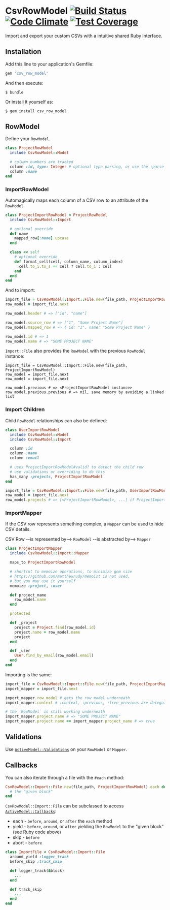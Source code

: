 # CsvRowModel [![Build Status](https://travis-ci.org/FinalCAD/csv_row_model.svg?branch=master)](https://travis-ci.org/FinalCAD/csv_row_model) [![Code Climate](https://codeclimate.com/github/FinalCAD/csv_row_model/badges/gpa.svg)](https://codeclimate.com/github/FinalCAD/csv_row_model) [![Test Coverage](https://codeclimate.com/github/FinalCAD/csv_row_model/badges/coverage.svg)](https://codeclimate.com/github/FinalCAD/csv_row_model/coverage)

Import and export your custom CSVs with a intuitive shared Ruby interface.

## Installation

Add this line to your application's Gemfile:

```ruby
gem 'csv_row_model'
```

And then execute:

    $ bundle

Or install it yourself as:

    $ gem install csv_row_model

## RowModel

Define your `RowModel`.

```ruby
class ProjectRowModel
  include CsvRowModel::Model

  # column numbers are tracked
  column :id, type: Integer # optional type parsing, or use the :parse option with a Proc
  column :name
end
```

### ImportRowModel

Automagically maps each column of a CSV row to an attribute of the `RowModel`.

```ruby
class ProjectImportRowModel < ProjectRowModel
  include CsvRowModel::Import

  # optional override
  def name
    mapped_row[:name].upcase
  end

  class << self
    # optional override
    def format_cell(cell, column_name, column_index)
      cell.to_i.to_s == cell ? cell.to_i : cell
    end
  end
end
```

And to import:

```ruby
import_file = CsvRowModel::Import::File.new(file_path, ProjectImportRowModel)
row_model = import_file.next

row_model.header # => ["id", "name"]

row_model.source_row # => ["1", "Some Project Name"]
row_model.mapped_row # => { id: "1", name: "Some Project Name" }

row_model.id # => 1
row_model.name # => "SOME PROJECT NAME"
```

`Import::File` also provides the `RowModel` with the previous `RowModel` instance:

```
import_file = CsvRowModel::Import::File.new(file_path, ProjectImportRowModel)
row_model = import_file.next
row_model = import_file.next

row_model.previous # => <ProjectImportRowModel instance>
row_model.previous.previous # => nil, save memory by avoiding a linked list
```

### Import Children

Child `RowModel` relationships can also be defined:

```ruby
class UserImportRowModel
  include CsvRowModel::Model
  include CsvRowModel::Import

  column :id
  column :name
  column :email

  # uses ProjectImportRowModel#valid? to detect the child row
  # use validations or overriding to do this
  has_many :projects, ProjectImportRowModel
end

import_file = CsvRowModel::Import::File.new(file_path, UserImportRowModel)
row_model = import_file.next
row_model.projects # => [<ProjectImportRowModel>, ...] if ProjectImportRowModel#valid? == true
```

### ImportMapper

If the CSV row represents something complex, a `Mapper` can be used to hide CSV details.

CSV Row --is represented by--> `RowModel` --is abstracted by--> `Mapper`

```ruby
class ProjectImportMapper
  include CsvRowModel::Import::Mapper

  maps_to ProjectImportRowModel

  # shortcut to memoize operations, to minimize gem size
  # https://github.com/matthewrudy/memoist is not used,
  # but you may use it yourself
  memoize :project, :user

  def project_name
    row_model.name
  end

  protected

  def _project
    project = Project.find(row_model.id)
    project.name = row_model.name
    project
  end

  def _user
    User.find_by_email(row_model.email)
  end
end
```

Importing is the same:

```ruby
import_file = CsvRowModel::Import::File.new(file_path, ProjectImportMapper)
import_mapper = import_file.next

import_mapper.row_model # gets the row model underneath
import_mapper.context # :context, :previous, :free_previous are delegated to row_model for convenience

# the `RowModel` is still working underneath
import_mapper.project.name # => "SOME PROJECT NAME"
import_mapper.project.name == import_mapper.project_name # => true
```

## Validations

Use [`ActiveModel::Validations`](http://api.rubyonrails.org/classes/ActiveModel/Validations.html)
on your `RowModel` or `Mapper`.

## Callbacks
You can also iterate through a file with the `#each` method:

```ruby
CsvRowModel::Import::File.new(file_path, ProjectImportRowModel).each do |project_import_model|
  # the "given block"
end
```

`CsvRowModel::Import::File` can be subclassed to access
[`ActiveModel::Callbacks`](http://api.rubyonrails.org/classes/ActiveModel/Callbacks.html):

* each - `before`, `around`, or `after` the `each` method
* yield - `before`, `around`, or `after` yielding the `RowModel` to the "given block" (see Ruby code above)
* skip - `before`
* abort - `before`

```ruby
class ImportFile < CsvRowModel::Import::File
  around_yield :logger_track
  before_skip :track_skip

  def logger_track(&block)
    ...
  end

  def track_skip
    ...
  end
end
```
